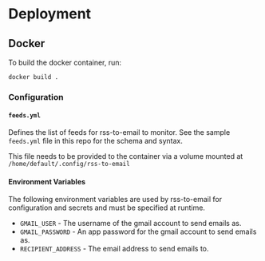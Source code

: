 # Deployment

## Docker
To build the docker container, run:
```
docker build .
```

### Configuration
#### `feeds.yml`
Defines the list of feeds for rss-to-email to monitor. See the sample `feeds.yml`
file in this repo for the schema and syntax.

This file needs to be provided to the container via a volume mounted at `/home/default/.config/rss-to-email`

#### Environment Variables
The following environment variables are used by rss-to-email for configuration and secrets
and must be specified at runtime.

- `GMAIL_USER` - The username of the gmail account to send emails as.
- `GMAIL_PASSWORD` - An app password for the gmail account to send emails as.
- `RECIPIENT_ADDRESS` - The email address to send emails to.

